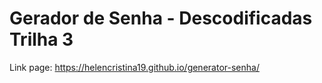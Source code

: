 # Gerador de Senha - Descodificadas Trilha 3 

Link page: https://helencristina19.github.io/generator-senha/
